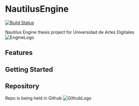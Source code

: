 # NautilusEngine

[![Build Status](https://travis-ci.com/USwampertor/NautilusEngine.svg?branch=master)](https://travis-ci.com/USwampertor/NautilusEngine)



Nautilus Engine thesis project for Universidad de Artes Digitales
![EngineLogo](./nauEngine/bin/resources/engineLogo.png)

## Features

## Getting Started

## Repository
Repo is being held in Github
![GithubLogo](./nauEngine/bin/resources/githubLogo.png)
